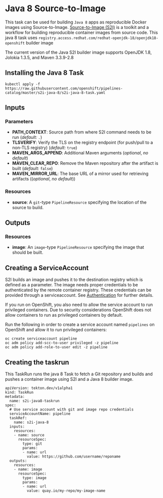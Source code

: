 # Java 8 Source-to-Image

This task can be used for building `Java 8` apps as reproducible Docker 
images using Source-to-Image. [Source-to-Image (S2I)](https://github.com/openshift/source-to-image)
is a toolkit and a workflow for building reproducible container images
from source code. This java 8 task uses `registry.access.redhat.com/redhat-openjdk-18/openjdk18-openshift` builder image

The current version of the Java S2I builder image supports OpenJDK 1.8, Jolokia 1.3.5, and Maven 3.3.9-2.8

## Installing the Java 8 Task

```
kubectl apply -f https://raw.githubusercontent.com/openshift/pipelines-catalog/master/s2i-java-8/s2i-java-8-task.yaml
```

## Inputs

### Parameters

* **PATH_CONTEXT**: Source path from where S2I command needs to be run
  (_default: `.`_)
* **TLSVERIFY**: Verify the TLS on the registry endpoint (for push/pull to a
  non-TLS registry) (_default:_ `true`)
* **MAVEN_ARGS_APPEND**: Additional Maven arguments (_optional_, _no default_)
* **MAVEN_CLEAR_REPO**: Remove the Maven repository after the artifact is 
  built (_default:_ `false`)
* **MAVEN_MIRROR_URL**: The base URL of a mirror used for retrieving artifacts 
  ((_optional_, _no default_))


### Resources

* **source**: A `git`-type `PipelineResource` specifying the location of the
  source to build.

## Outputs

### Resources

* **image**: An `image`-type `PipelineResource` specifying the image that should
  be built.

## Creating a ServiceAccount

S2I builds an image and pushes it to the destination registry which is
defined as a parameter. The image needs proper credentials to be 
authenticated by the remote container registry. These credentials can 
be provided through a serviceaccount. See [Authentication](https://github.com/tektoncd/pipeline/blob/master/docs/auth.md#basic-authentication-docker)
for further details.

If you run on OpenShift, you also need to allow the service
account to run privileged containers. Due to security considerations 
OpenShift does not allow containers to run as privileged containers 
by default.

Run the following in order to create a service account named
`pipelines` on OpenShift and allow it to run privileged containers:

```
oc create serviceaccount pipeline
oc adm policy add-scc-to-user privileged -z pipeline
oc adm policy add-role-to-user edit -z pipeline
```

## Creating the taskrun

This TaskRun runs the java 8 Task to fetch a Git repository and builds and 
pushes a container image using S2I and a Java 8 builder image.

```
apiVersion: tekton.dev/v1alpha1
kind: TaskRun
metadata:
  name: s2i-java8-taskrun
spec:
  # Use service account with git and image repo credentials
  serviceAccountName: pipeline
  taskRef:
    name: s2i-java-8
  inputs:
    resources:
    - name: source
      resourceSpec:
        type: git
        params:
        - name: url
          value: https://github.com/username/reponame
  outputs:
    resources:
    - name: image
      resourceSpec:
        type: image
        params:
        - name: url
          value: quay.io/my-repo/my-image-name
```
